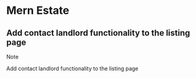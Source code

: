 # Mern Estate
## Add contact landlord functionality to the listing page

> [!NOTE]
> Add contact landlord functionality to the listing page
